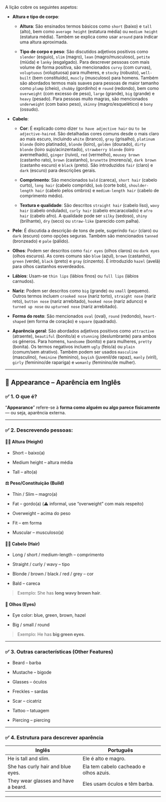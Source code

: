 A lição cobre os seguintes aspetos:

- **Altura e tipo de corpo**:
    
    - **Altura**: São ensinados termos básicos como `short` (baixo) e `tall` (alto), bem como `average height` (estatura média) ou `medium height` (estatura média). Também se explica como usar `around` para indicar uma altura aproximada.
        
    - **Tipo de corpo e peso**: São discutidos adjetivos positivos como `slender` (esguio), `slim` (magro), `lean` (magro/musculoso), `petite` (miúda) e `lanky` (esgalgado). Para descrever pessoas com mais volume de forma positiva, são mencionados `curvy` (com curvas), `voluptuous` (voluptuosa) para mulheres, e `stocky` (robusto), `well-built` (bem constituído), `muscly` (musculoso) para homens. Também são abordados termos mais suaves para pessoas de maior tamanho como `plump` (cheio), `chubby` (gordinho) e `round` (redondo), bem como `overweight` (com excesso de peso), `large` (grande), `big` (grande) e `heavy` (pesado). Para pessoas muito magras, são mencionados `underweight` (com baixo peso), `skinny` (magro/esquelético) e `bony` (ossudo).
        
- **Cabelo**:
    
    - **Cor**: É explicado como dizer `to have adjective hair` ou `to be adjective-haired`. São detalhadas cores comuns desde o mais claro ao mais escuro, incluindo `white` (branco), `gray` (grisalho), `platinum blonde` (loiro platinado), `blonde` (loiro), `golden` (dourado), `dirty blonde` (loiro sujo/acinzentado), `strawberry blonde` (loiro avermelhado), `ginger` (ruivo), `red` (vermelho), `mousey brown` (castanho rato), `brown` (castanho), `brunette` (moreno/a), `dark brown` (castanho escuro) e `black` (preto). São introduzidos `fair` (claro) e `dark` (escuro) para descrições gerais.
        
    - **Comprimento**: São mencionados `bald` (careca), `short hair` (cabelo curto), `long hair` (cabelo comprido), `bob` (corte bob), `shoulder-length hair` (cabelo pelos ombros) e `medium-length hair` (cabelo de comprimento médio).
        
    - **Textura e qualidade**: São descritos `straight hair` (cabelo liso), `wavy hair` (cabelo ondulado), `curly hair` (cabelo encaracolado) e `afro hair` (cabelo afro). A qualidade pode ser `silky` (sedoso), `shiny` (brilhante), `dry` (seco) ou `straw-like` (parecido com palha).
        
- **Pele**: É discutida a descrição de tons de pele, sugerindo `fair` (claro) ou `dark` (escuro) como opções seguras. Também são mencionados `tanned` (bronzeado) e `pale` (pálido).
    
- **Olhos**: Podem ser descritos como `fair eyes` (olhos claros) ou `dark eyes` (olhos escuros). As cores comuns são `blue` (azul), `brown` (castanho), `green` (verde), `black` (preto) e `gray` (cinzento). É introduzido `hazel` (avelã) para olhos castanhos esverdeados.
    
- **Lábios**: Usam-se `thin lips` (lábios finos) ou `full lips` (lábios carnudos).
    
- **Nariz**: Podem ser descritos como `big` (grande) ou `small` (pequeno). Outros termos incluem `crooked nose` (nariz torto), `straight nose` (nariz reto), `button nose` (nariz arrebitado), `hooked nose` (nariz adunco) e `turned up nose` ou `upturned nose` (nariz arrebitado).
    
- **Forma do rosto**: São mencionados `oval` (oval), `round` (redondo), `heart-shaped` (em forma de coração) e `square` (quadrado).
    
- **Aparência geral**: São abordados adjetivos positivos como `attractive` (atraente), `beautiful` (bonito/a) e `stunning` (deslumbrante) para ambos os géneros. Para homens, `handsome` (bonito) e para mulheres, `pretty` (bonita). Os termos negativos incluem `ugly` (feio/a) ou `plain` (comum/sem atrativo). Também podem ser usados `masculine` (masculino), `feminine` (feminino), `boyish` (juvenil/de rapaz), `manly` (viril), `girly` (feminino/de rapariga) e `womanly` (feminino/de mulher).

---

## 👀 **Appearance – Aparência em Inglês**

### ✅ **1. O que é?**

“**Appearance**” refere-se à **forma como alguém ou algo parece fisicamente** — ou seja, aparência externa.

---

### ✅ **2. Descrevendo pessoas:**

#### 🧍‍♂️ **Altura (Height)**

- Short – baixo(a)
    
- Medium height – altura média
    
- Tall – alto(a)
    

#### ⚖️ **Peso/Constituição (Build)**

- Thin / Slim – magro(a)
    
- Fat – gordo(a) (⚠️ informal, use “overweight” com mais respeito)
    
- Overweight – acima do peso
    
- Fit – em forma
    
- Muscular – musculoso(a)
    

#### 💇‍♀️ **Cabelo (Hair)**

- Long / short / medium-length – comprimento
    
- Straight / curly / wavy – tipo
    
- Blonde / brown / black / red / grey – cor
    
- Bald – careca
    

> Exemplo: She has **long wavy brown hair**.

#### 👀 **Olhos (Eyes)**

- Eye color: blue, green, brown, hazel
    
- Big / small / round
    

> Exemplo: He has **big green eyes**.

---

### ✅ **3. Outras características (Other Features)**

- Beard – barba
    
- Mustache – bigode
    
- Glasses – óculos
    
- Freckles – sardas
    
- Scar – cicatriz
    
- Tattoo – tatuagem
    
- Piercing – piercing
    

---

### ✅ **4. Estrutura para descrever aparência**

|Inglês|Português|
|---|---|
|He is tall and slim.|Ele é alto e magro.|
|She has curly hair and blue eyes.|Ela tem cabelo cacheado e olhos azuis.|
|They wear glasses and have a beard.|Eles usam óculos e têm barba.|

---

